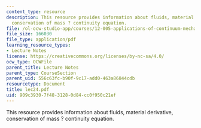 ```yaml
---
content_type: resource
description: This resource provides information about fluids, material derivative,
  conservation of mass ? continuity equation.
file: /ol-ocw-studio-app/courses/12-005-applications-of-continuum-mechanics-to-earth-atmospheric-and-planetary-sciences-spring-2006/909c39307f4831280d84cc0f950c21ef_lec24.pdf
file_size: 166030
file_type: application/pdf
learning_resource_types:
- Lecture Notes
license: https://creativecommons.org/licenses/by-nc-sa/4.0/
ocw_type: OCWFile
parent_title: Lecture Notes
parent_type: CourseSection
parent_uid: 556c63fc-b90f-9c17-add0-463a86844cdb
resourcetype: Document
title: lec24.pdf
uid: 909c3930-7f48-3128-0d84-cc0f950c21ef
---
```

This resource provides information about fluids, material derivative, conservation of mass ? continuity equation.